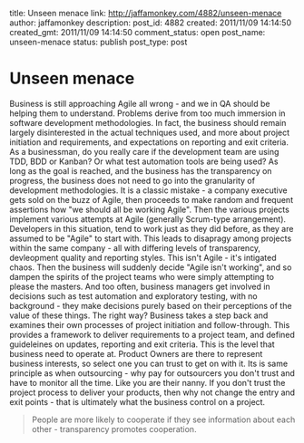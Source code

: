 title: Unseen menace
link: http://jaffamonkey.com/4882/unseen-menace
author: jaffamonkey
description: 
post_id: 4882
created: 2011/11/09 14:14:50
created_gmt: 2011/11/09 14:14:50
comment_status: open
post_name: unseen-menace
status: publish
post_type: post

# Unseen menace

Business is still approaching Agile all wrong - and we in QA should be helping them to understand. Problems derive from too much immersion in software development methodologies. In fact, the business should remain largely disinterested in the actual techniques used, and more about project initiation and requirements, and expectations on reporting and exit criteria. As a businessman, do you really care if the development team are using TDD, BDD or Kanban? Or what test automation tools are being used? As long as the goal is reached, and the business has the transparency on progress, the business does not need to go into the granularity of development methodologies.  It is a classic mistake - a company executive gets sold on the buzz of Agile, then proceeds to make random and frequent assertions how "we should all be working Agile". Then the various projects implement various attempts at Agile (generally Scrum-type arrangement). Developers in this situation, tend to work just as they did before, as they are assumed to be "Agile" to start with. This leads to disapragy among projects within the same company - all with differing levels of transparency, devleopment quality and reporting styles. This isn't Agile - it's intigated chaos. Then the business will suddenly decide "Agile isn't working", and so dampen the spirits of the project teams who were simply attempting to please the masters. And too often, business managers get involved in decisions such as test automation and exploratory testing, with no background - they make decisions purely based on their perceptions of the value of these things. The right way? Business takes a step back and examines their own processes of project initiation and follow-through. This provides a framework to deliver requirements to a project team, and defined guideleines on updates, reporting and exit criteria. This is the level that business need to operate at. Product Owners are there to represent business interests, so select one you can trust to get on with it. Its is same principle as when outsourcing - why pay for outsourcers you don't trust and have to monitor all the time. Like you are their nanny. If you don't trust the project process to deliver your products, then why not change the entry and exit points - that is ultimately what the business control on a project. 

> People are more likely to cooperate if they see information about each other - transparency promotes cooperation.